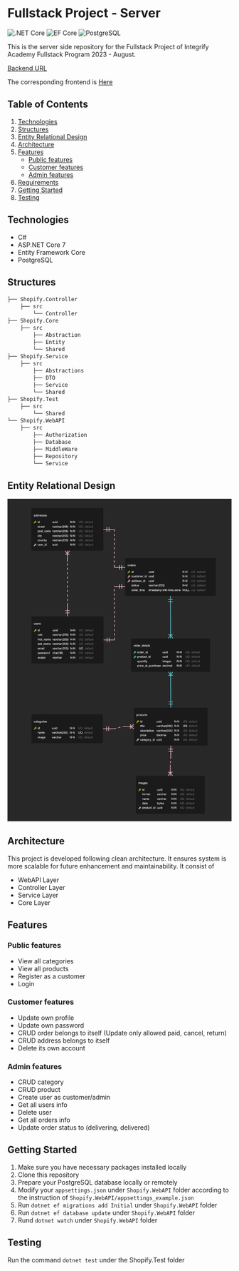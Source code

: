 # Fullstack Project - Server

![.NET Core](https://img.shields.io/badge/.NET%20Core-v.7-purple)
![EF Core](https://img.shields.io/badge/EF%20Core-v.7-cyan)
![PostgreSQL](https://img.shields.io/badge/PostgreSQL-v.14-drakblue)

This is the server side repository for the Fullstack Project of Integrify Academy Fullstack Program 2023 - August.

[Backend URL](https://xuefeng-shopify-server.azurewebsites.net/index.html)

The corresponding frontend is [Here](https://xuefeng-frontend-project.vercel.app)

## Table of Contents

1. [Technologies](#Technologies)
2. [Structures](#structures)
3. [Entity Relational Design](#entity-relational-design)
4. [Architecture](#architecture)
5. [Features](#features)
   - [Public features](#public-features)
   - [Customer features](#customer-features)
   - [Admin features](#admin-features)
6. [Requirements](#requirements)
7. [Getting Started](#getting-started)
8. [Testing](#testing)

## Technologies

- C#
- ASP.NET Core 7
- Entity Framework Core
- PostgreSQL

## Structures

```
├── Shopify.Controller
    ├── src
        └── Controller
├── Shopify.Core
    ├── src
        ├── Abstraction
        ├── Entity
        └── Shared
├── Shopify.Service
    ├── src
        ├── Abstractions
        ├── DTO
        ├── Service
        └── Shared
├── Shopify.Test
    ├── src
        └── Shared
└── Shopify.WebAPI
    ├── src
        ├── Authorization
        ├── Database
        ├── MiddleWare
        ├── Repository
        └── Service
```

## Entity Relational Design

![ERD](./ERD.png)

## Architecture

This project is developed following clean architecture. It ensures system is more scalable for future enhancement and maintainability. It consist of

- WebAPI Layer
- Controller Layer
- Service Layer
- Core Layer

## Features

### Public features

- View all categories
- View all products
- Register as a customer
- Login

### Customer features

- Update own profile
- Update own password
- CRUD order belongs to itself (Update only allowed paid, cancel, return)
- CRUD address belongs to itself
- Delete its own account

### Admin features

- CRUD category
- CRUD product
- Create user as customer/admin
- Get all users info
- Delete user
- Get all orders info
- Update order status to (delivering, delivered)

## Getting Started

1. Make sure you have necessary packages installed locally
2. Clone this repository
3. Prepare your PostgreSQL database locally or remotely
4. Modify your `appsettings.json` under `Shopify.WebAPI` folder according to the instruction of `Shopify.WebAPI/appsettings_example.json`
5. Run `dotnet ef migrations add Initial` under `Shopify.WebAPI` folder
6. Run `dotnet ef database update` under `Shopify.WebAPI` folder
7. Rund `dotnet watch` under `Shopify.WebAPI` folder

## Testing

Run the command `dotnet test` under the Shopify.Test folder
